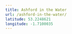 ```yaml
---
title: Ashford in the Water
url: /ashford-in-the-water/
latitude: 53.2248621
longitude: -1.7100035
---
```

